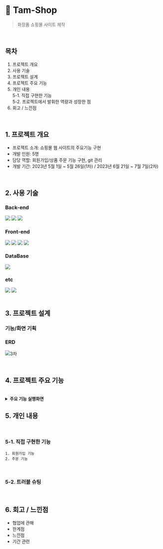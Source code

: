 # 📌 Tam-Shop
> 화장품 쇼핑몰 사이트 제작  

</br>

## 목차
1. 프로젝트 개요
2. 사용 기술
3. 프로젝트 설계
4. 프로젝트 주요 기능
5. 개인 내용<br>
   5-1. 직접 구현한 기능<br>
   5-2. 프로젝트에서 발휘한 역량과 성장한 점
6. 회고 / 느낀점
<br>

## 1. 프로젝트 개요
- 프로젝트 소개: 쇼핑몰 웹 사이트의 주요기능 구현
- 개발 인원: 5명
- 담당 역할: 회원가입/상품 주문 기능 구현, git 관리
- 개발 기간: 2023년 5월 1일 ~ 5월 26일(1차) / 2023년 6월 21일 ~ 7월 7일(2차)
<br>

## 2. 사용 기술

### Back-end
<div>
<img src="https://img.shields.io/badge/java-007396?style=for-the-badge&logo=OpenJDK&logoColor=white">
<img src="https://img.shields.io/badge/spring-6DB33F?style=for-the-badge&logo=spring&logoColor=white">
<img src="https://img.shields.io/badge/apache tomcat-F8DC75?style=for-the-badge&logo=apachetomcat&logoColor=white">
</div>

### Front-end
<div>
<img src="https://img.shields.io/badge/html5-E34F26?style=for-the-badge&logo=html5&logoColor=white">
<img src="https://img.shields.io/badge/css-1572B6?style=for-the-badge&logo=css3&logoColor=white">
<img src="https://img.shields.io/badge/javascript-F7DF1E?style=for-the-badge&logo=javascript&logoColor=black">
<img src="https://img.shields.io/badge/jquery-0769AD?style=for-the-badge&logo=jquery&logoColor=white">
</div>

### DataBase
<img src="https://img.shields.io/badge/oracle-F80000?style=for-the-badge&logo=oracle&logoColor=white">

### etc
<div>
<img src="https://img.shields.io/badge/eclipse-2C2255?style=for-the-badge&logo=eclipse&logoColor=white">
<img src="https://img.shields.io/badge/github-181717?style=for-the-badge&logo=github&logoColor=white">
</div>

<br>

## 3. 프로젝트 설계

### 기능/화면 기획

### ERD

![3차](https://github.com/ann99934/Tam-shop/assets/110450765/1ce072ba-f2fe-4fd6-a2ba-23c042cc2780)

<br>

## 4. 프로젝트 주요 기능
<br>
<details>
<summary><b>주요 기능 실행화면</b></summary>
<div markdown="1">

#### 유저
- 회원가입
- 로그인
- 상품조회, 상품 상세조회
- 장바구니 추가, 조회
- 주문
- 주문 목록/상세 확인/취소 처리
- 회원 비밀번호 수정
- 회원 탈퇴

#### 관리자
- 로그인
- 상품 등록/상품 목록 확인
- 주문 조회/주문상태 변경/상태변경 확인
- 유저 조회

</div>
</details>

## 5. 개인 내용
<br>

### 5-1. 직접 구현한 기능

	1. 회원가입 기능
    2. 주문 기능
<br>

### 5-2. 트러블 슈팅
<br>


## 6. 회고 / 느낀점
- 협업에 관해
- 한계점
- 느낀점
- 기간 관련
<br>
